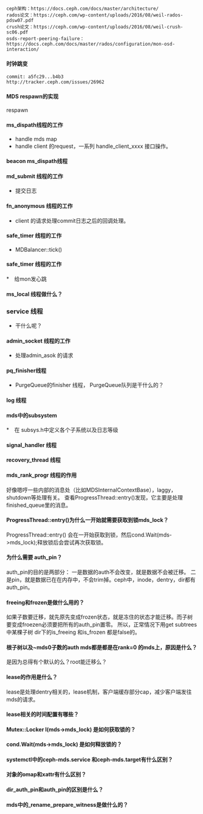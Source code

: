  
    ceph架构：https://docs.ceph.com/docs/master/architecture/
    rados论文：https://ceph.com/wp-content/uploads/2016/08/weil-rados-pdsw07.pdf
    crush论文：https://ceph.com/wp-content/uploads/2016/08/weil-crush-sc06.pdf
    osds-report-peering-failure：https://docs.ceph.com/docs/master/rados/configuration/mon-osd-interaction/

#### 时钟跳变

    commit: a5fc29...b4b3
    http://tracker.ceph.com/issues/26962
    
#### MDS respawn的实现

respawn

#### ms_dispath线程的工作

* handle mds map 
* handle client 的request，一系列 handle_client_xxxx 接口操作。

#### beacon ms_dispath线程

#### md_submit 线程的工作

* 提交日志

#### fn_anonymous 线程的工作

* client 的请求处理commit日志之后的回调处理。


#### safe_timer 线程的工作

* MDBalancer::tick()

#### safe_timer 线程的工作

*　给mon发心跳

#### ms_local 线程做什么？

### service 线程

* 干什么呢？

#### admin_socket 线程的工作

* 处理admin_asok 的请求

#### pq_finisher线程
  
* PurgeQueue的finisher 线程， PurgeQueue队列是干什么的？

#### log 线程


#### mds中的subsystem

*　在 subsys.h中定义各个子系统以及日志等级

#### signal_handler 线程

#### recovery_thread 线程

#### mds_rank_progr 线程的作用
  
好像嗯哼一些内部的消息处（比如MDSInternalContextBase），laggy，shutdown等处理有关。
查看ProgressThread::entry()发现，它主要是处理finished_queue里的消息。

#### ProgressThread::entry()为什么一开始就需要获取到锁mds_lock？
ProgressThread::entry() 会在一开始获取到锁，然后cond.Wait(mds->mds_lock);释放锁后会尝试再次获取锁。

  
#### 为什么需要 auth_pin？

auth_pin的目的是两部分：
一是数据的auth不会改变，就是数据不会被迁移。
二是pin，就是数据已在在内存中，不会trim掉。ceph中，inode，dentry，dir都有auth_pin。

#### freeing和frozen是做什么用的？

如果子数要迁移，就先原先变成frozen状态，就是冻住的状态才能迁移。而子树要变成froezen必须要把所有的auth_pin置零。
所以，正常情况下用get subtrees中某棵子树 dir下的is_freeing 和is_frozen 都是false的。


#### 根子树以及~mds0子数的auth mds都是都是在rank=0 的mds上，原因是什么？

是因为总得有个默认的么？root能迁移么？

#### lease的作用是什么？

lease是处理dentry相关的，lease机制，客户端缓存部分cap，减少客户端发往mds的请求。
   
#### lease相关的时间配置有哪些？
#### Mutex::Locker l(mds->mds_lock) 是如何获取锁的？
#### cond.Wait(mds->mds_lock) 是如何释放锁的？
#### systemctl中的ceph-mds.service 和ceph-mds.target有什么区别？
#### 对象的omap和xattr有什么区别？
#### dir_auth_pin和auth_pin的区别是什么？
#### mds中的_rename_prepare_witness是做什么的？
